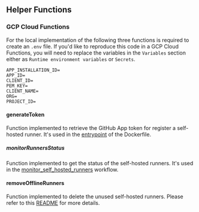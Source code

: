 <!--
    Licensed to the Apache Software Foundation (ASF) under one
    or more contributor license agreements.  See the NOTICE file
    distributed with this work for additional information
    regarding copyright ownership.  The ASF licenses this file
    to you under the Apache License, Version 2.0 (the
    "License"); you may not use this file except in compliance
    with the License.  You may obtain a copy of the License at

      http://www.apache.org/licenses/LICENSE-2.0

    Unless required by applicable law or agreed to in writing, software
    distributed under the License is distributed on an "AS IS" BASIS,
    WITHOUT WARRANTIES OR CONDITIONS OF ANY KIND, either express or implied.
    See the License for the specific language governing permissions and
    limitations under the License.
-->

## Helper Functions

### GCP Cloud Functions
For the local implementation of the following three functions is required to create an `.env` file. If you'd like to reproduce this code in a GCP Cloud Functions, you will need to replace the variables in the `Variables` section either as `Runtime environment variables` or `Secrets`.

```
APP_INSTALLATION_ID=
APP_ID=
CLIENT_ID=
PEM_KEY=
CLIENT_NAME=
ORG=
PROJECT_ID=
```

#### generateToken
Function implemented to retrieve the GitHub App token for register a self-hosted runner. It's used in the [entrypoint](../self-hosted-linux/docker/entrypoint.sh) of the Dockerfile.
#####  monitorRunnersStatus
Function implemented to get the status of the self-hosted runners. It's used in the [monitor_self_hosted_runners](../../workflows/monitor_self_hosted_runners.yml) workflow.

#### removeOfflineRunners
Function implemented to delete the unused self-hosted runners. Please refer to this [README](../README.md) for more details.

